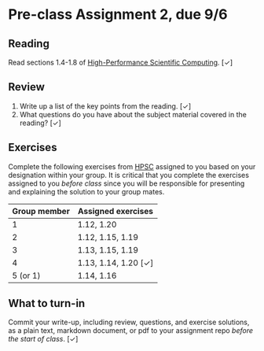 # Pre-class Assignment 2, due 9/6

## Reading

Read sections 1.4-1.8 of [High-Performance Scientific Computing](https://cmse-courses.slack.com/files/UC9P697JS/FCFH5HR6V/eijkhoutintrotohpc.pdf). [✓]

## Review

1. Write up a list of the key points from the reading. [✓]
2. What questions do you have about the subject material covered in the reading? [✓]

## Exercises

Complete the following exercises from [HPSC](https://cmse-courses.slack.com/files/UC9P697JS/FCFH5HR6V/eijkhoutintrotohpc.pdf) assigned to you based on your designation within your group. It is critical that you complete the exercises assigned to you _before class_ since you will be responsible for presenting and explaining the solution to your group mates.

Group member | Assigned exercises
-------------|-------------------
1            | 1.12, 1.20
2            | 1.12, 1.15, 1.19
3            | 1.13, 1.15, 1.19
4            | 1.13, 1.14, 1.20 [✓]
5 (or 1)     | 1.14, 1.16

## What to turn-in

Commit your write-up, including review, questions, and exercise solutions, as a plain text, markdown document, or pdf to your assignment repo _before the start of class_. [✓]
